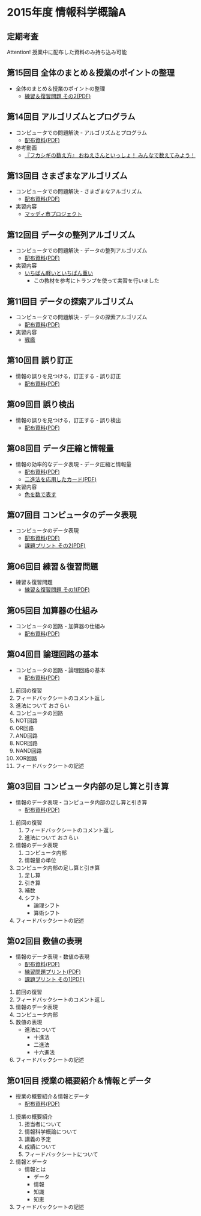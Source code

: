 # 2015年度 情報科学概論A

## 定期考査
Attention! 授業中に配布した資料のみ持ち込み可能

## 第15回目 全体のまとめ＆授業のポイントの整理
* 全体のまとめ＆授業のポイントの整理
  * [練習＆復習問題 その2(PDF)](2015iisA/15print.pdf)


## 第14回目 アルゴリズムとプログラム
* コンピュータでの問題解決 - アルゴリズムとプログラム
  * [配布資料(PDF)](2015iisA/14print.pdf)
* 参考動画
  * [『フカシギの数え方』 おねえさんといっしょ！ みんなで数えてみよう！](https://www.youtube.com/watch?v=Q4gTV4r0zRs)


## 第13回目 さまざまなアルゴリズム
* コンピュータでの問題解決 - さまざまなアルゴリズム
  * [配布資料(PDF)](2015iisA/13print.pdf)
* 実習内容
  * [マッディ市プロジェクト](http://csunplugged.jp/index.php?%E3%83%9E%E3%83%83%E3%83%86%E3%82%99%E3%82%A3%E5%B8%82%E3%83%95%E3%82%9A%E3%83%AD%E3%82%B7%E3%82%99%E3%82%A7%E3%82%AF%E3%83%88)


## 第12回目 データの整列アルゴリズム
* コンピュータでの問題解決 - データの整列アルゴリズム
  * [配布資料(PDF)](2015iisA/12print.pdf)
* 実習内容
  * [いちばん軽いといちばん重い](http://csunplugged.jp/index.php?%E3%81%84%E3%81%A1%E3%81%AF%E3%82%99%E3%82%93%E8%BB%BD%E3%81%84%E3%81%A8%E3%81%84%E3%81%A1%E3%81%AF%E3%82%99%E3%82%93%E9%87%8D%E3%81%84)
    * この教材を参考にトランプを使って実習を行いました 


## 第11回目 データの探索アルゴリズム
* コンピュータでの問題解決 - データの探索アルゴリズム
  * [配布資料(PDF)](2015iisA/11print.pdf)
* 実習内容
  * [戦艦](http://csunplugged.jp/index.php?%E6%88%A6%E8%89%A6)


## 第10回目 誤り訂正
* 情報の誤りを見つける，訂正する - 誤り訂正
  * [配布資料(PDF)](2015iisA/10print.pdf)


## 第09回目 誤り検出
* 情報の誤りを見つける，訂正する - 誤り検出
  * [配布資料(PDF)](2015iisA/09print.pdf)


## 第08回目 データ圧縮と情報量
* 情報の効率的なデータ表現 - データ圧縮と情報量
  * [配布資料(PDF)](2015iisA/08print.pdf)
  * [二進法を応用したカード(PDF)](2015iisA/08binaryCard.pdf)
* 実習内容
  * [色を数で表す](http://csunplugged.jp/index.php?%E8%89%B2%E3%82%92%E6%95%B0%E3%81%A7%E8%A1%A8%E3%81%99)


## 第07回目 コンピュータのデータ表現
* コンピュータのデータ表現
  * [配布資料(PDF)](2015iisA/07print.pdf)
  * [課題プリント その2(PDF)](2015iisA/07exercise.pdf)


## 第06回目 練習＆復習問題
* 練習＆復習問題
  * [練習＆復習問題 その1(PDF)](2015iisA/06print.pdf)


## 第05回目 加算器の仕組み
* コンピュータの回路 - 加算器の仕組み
  * [配布資料(PDF)](2015iisA/05print.pdf)


## 第04回目 論理回路の基本
* コンピュータの回路 - 論理回路の基本
  * [配布資料(PDF)](2015iisA/04print.pdf)


1. 前回の復習
  1. フィードバックシートのコメント返し
  2. 進法について おさらい
2. コンピュータの回路
  1. NOT回路
  2. OR回路
  3. AND回路
  4. NOR回路
  5. NAND回路
  6. XOR回路
3. フィードバックシートの記述

## 第03回目 コンピュータ内部の足し算と引き算
* 情報のデータ表現 - コンピュータ内部の足し算と引き算
  * [配布資料(PDF)](2015iisA/03print.pdf)


1. 前回の復習
    1. フィードバックシートのコメント返し
    2. 進法について おさらい
2. 情報のデータ表現
    1. コンピュータ内部
    2.  情報量の単位
3. コンピュータ内部の足し算と引き算
    1. 足し算
    2. 引き算
    3. 補数
    4. シフト
        * 論理シフト
        * 算術シフト
4. フィードバックシートの記述


## 第02回目 数値の表現
* 情報のデータ表現 - 数値の表現
  * [配布資料(PDF)](2015iisA/02print.pdf)
  * [練習問題プリント(PDF)](2015iisA/02exercise.pdf)
  * [課題プリント その1(PDF)](2015iisA/02homework.pdf)


1. 前回の復習
  1. フィードバックシートのコメント返し
2. 情報のデータ表現
3. コンピュータ内部
4. 数値の表現
    * 進法について
        * 十進法
        * 二進法
        * 十六進法
5. フィードバックシートの記述


## 第01回目 授業の概要紹介＆情報とデータ
* 授業の概要紹介＆情報とデータ
  * [配布資料(PDF)](2015iisA/01print.pdf)


1. 授業の概要紹介
    1. 担当者について
    2. 情報科学概論について
    3. 講義の予定
    4. 成績について
    5. フィードバックシートについて
2. 情報とデータ
    * 情報とは
        * データ
        * 情報
        * 知識
        * 知恵
3. フィードバックシートの記述